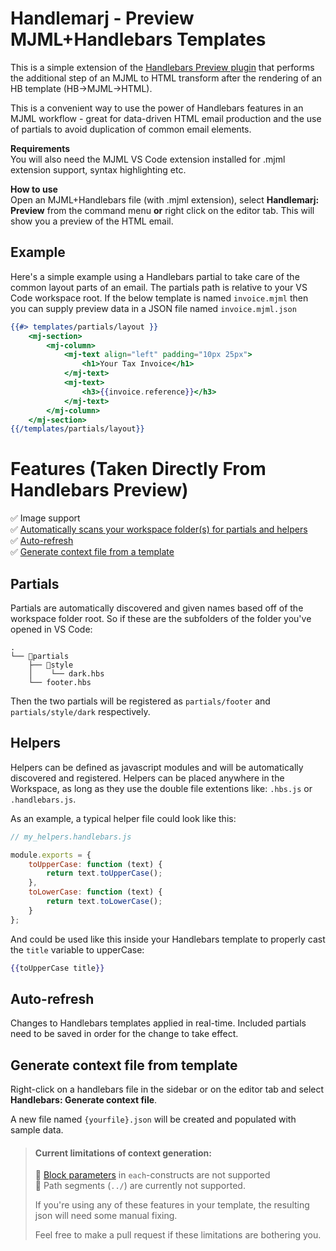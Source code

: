# Handlemarj - Preview MJML+Handlebars Templates
This is a simple extension of the [Handlebars Preview plugin](https://github.com/johnknoop/vscode-handlebars-preview) that performs the additional step of an MJML to HTML transform after the rendering of an HB template (HB->MJML->HTML).

This is a convenient way to use the power of Handlebars features in an MJML workflow - great for data-driven HTML email production and the use of partials to avoid duplication of common email elements.

**Requirements**\
You will also need the MJML VS Code extension installed for .mjml extension support, syntax highlighting etc.

**How to use**\
Open an MJML+Handlebars file (with .mjml extension), select **Handlemarj: Preview** from the command menu **or** right click on the editor tab. This will show you a preview of the HTML email.

## Example
Here's a simple example using a Handlebars partial to take care of the common layout parts of an email. The partials path is relative to your VS Code workspace root. If the below template is named `invoice.mjml` then you can supply preview data in a JSON file named `invoice.mjml.json`

```handlebars
{{#> templates/partials/layout }}
    <mj-section>
        <mj-column>
            <mj-text align="left" padding="10px 25px">
                <h1>Your Tax Invoice</h1>
            </mj-text>
            <mj-text>
                <h3>{{invoice.reference}}</h3>
            </mj-text>
        </mj-column>
    </mj-section>
{{/templates/partials/layout}}
```

# Features (Taken Directly From Handlebars Preview)

✅ Image support\
✅ [Automatically scans your workspace folder(s) for partials and helpers](#partials)\
✅ [Auto-refresh](#auto-refresh)\
✅ [Generate context file from a template](#generate-context-file-from-template)

## Partials
Partials are automatically discovered and given names based off of the workspace folder root. So if these are the subfolders of the folder you've opened in VS Code:
```
.
└── 📁partials
    ├── 📁style
    │    └── dark.hbs
    └── footer.hbs
```
Then the two partials will be registered as `partials/footer` and `partials/style/dark` respectively.

## Helpers
Helpers can be defined as javascript modules and will be automatically discovered and registered. Helpers can be placed anywhere in the Workspace, as long as they use the double file extentions like: `.hbs.js` or `.handlebars.js`.
   
As an example, a typical helper file could look like this:
```js
// my_helpers.handlebars.js

module.exports = {
    toUpperCase: function (text) {
        return text.toUpperCase();
    },
    toLowerCase: function (text) {
        return text.toLowerCase();
    }
};
```
And could be used like this inside your Handlebars template to properly cast the `title` variable to upperCase:

```hbs
{{toUpperCase title}}
```

## Auto-refresh
Changes to Handlebars templates applied in real-time. Included partials need to be saved in order for the change to take effect.

## Generate context file from template
Right-click on a handlebars file in the sidebar or on the editor tab and select **Handlebars: Generate context file**.

A new file named `{yourfile}.json` will be created and populated with sample data.

> #### Current limitations of context generation:
> 🙁 [Block parameters](https://handlebarsjs.com/guide/block-helpers.html#block-parameters) in `each`-constructs are not supported\
> 🙁 Path segments (`../`) are currently not supported.
> 
> If you're using any of these features in your template, the resulting json will need some manual fixing.
> 
> Feel free to make a pull request if these limitations are bothering you.
